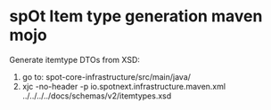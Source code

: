 # spOt Item type generation maven mojo

Generate itemtype DTOs from XSD:
1) go to: spot-core-infrastructure/src/main/java/
2) xjc -no-header -p io.spotnext.infrastructure.maven.xml ../../../../docs/schemas/v2/itemtypes.xsd
